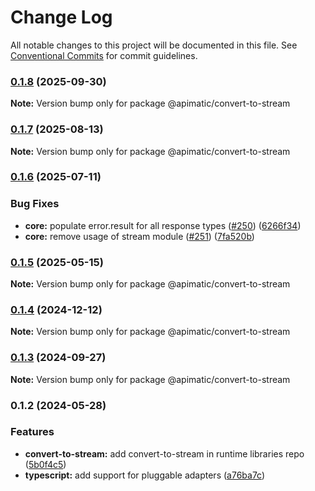 # Change Log

All notable changes to this project will be documented in this file.
See [Conventional Commits](https://conventionalcommits.org) for commit guidelines.

### [0.1.8](https://github.com/apimatic/apimatic-js-runtime/compare/@apimatic/convert-to-stream@0.1.7...@apimatic/convert-to-stream@0.1.8) (2025-09-30)

**Note:** Version bump only for package @apimatic/convert-to-stream

### [0.1.7](https://github.com/apimatic/apimatic-js-runtime/compare/@apimatic/convert-to-stream@0.1.6...@apimatic/convert-to-stream@0.1.7) (2025-08-13)

**Note:** Version bump only for package @apimatic/convert-to-stream

### [0.1.6](https://github.com/apimatic/apimatic-js-runtime/compare/@apimatic/convert-to-stream@0.1.5...@apimatic/convert-to-stream@0.1.6) (2025-07-11)

### Bug Fixes

- **core:** populate error.result for all response types ([#250](https://github.com/apimatic/apimatic-js-runtime/issues/250)) ([6266f34](https://github.com/apimatic/apimatic-js-runtime/commit/6266f34bfb4cbfae2ade0958923aa55c0a81826b))
- **core:** remove usage of stream module ([#251](https://github.com/apimatic/apimatic-js-runtime/issues/251)) ([7fa520b](https://github.com/apimatic/apimatic-js-runtime/commit/7fa520b5ee272ba0301d03eda8a2a11e29878c8a))

### [0.1.5](https://github.com/apimatic/apimatic-js-runtime/compare/@apimatic/convert-to-stream@0.1.4...@apimatic/convert-to-stream@0.1.5) (2025-05-15)

**Note:** Version bump only for package @apimatic/convert-to-stream

### [0.1.4](https://github.com/apimatic/apimatic-js-runtime/compare/@apimatic/convert-to-stream@0.1.3...@apimatic/convert-to-stream@0.1.4) (2024-12-12)

**Note:** Version bump only for package @apimatic/convert-to-stream

### [0.1.3](https://github.com/apimatic/apimatic-js-runtime/compare/@apimatic/convert-to-stream@0.1.2...@apimatic/convert-to-stream@0.1.3) (2024-09-27)

**Note:** Version bump only for package @apimatic/convert-to-stream

### 0.1.2 (2024-05-28)

### Features

- **convert-to-stream:** add convert-to-stream in runtime libraries repo ([5b0f4c5](https://github.com/apimatic/apimatic-js-runtime/commit/5b0f4c5d9c84c0330ffa2feb98390c43d470909f))
- **typescript:** add support for pluggable adapters ([a76ba7c](https://github.com/apimatic/apimatic-js-runtime/commit/a76ba7cbf2602bdc48b758816000330429ac4972))
